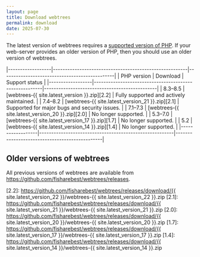 ```yaml
---
layout: page
title: Download webtrees
permalink: download
date: 2025-07-30
---
```


The latest version of webtrees requires a [supported version of PHP][PHP].
If your web-server provides an older version of PHP, then you should use an older version of webtrees.

|------------------|--------------------------------------------------------|-----------------------------------------------|
| PHP&nbsp;version | Download                                               | Support status                                |
|------------------|--------------------------------------------------------|-----------------------------------------------|
| 8.3–8.5          | [webtrees&#8209;{{ site.latest_version }}.zip][2.2]    | Fully supported and actively maintained.      |
| 7.4–8.2          | [webtrees&#8209;{{ site.latest_version_21 }}.zip][2.1] | Supported for major bugs and security issues. |
| 7.1–7.3          | [webtrees&#8209;{{ site.latest_version_20 }}.zip][2.0] | No longer supported.                          |
| 5.3–7.0          | [webtrees&#8209;{{ site.latest_version_17 }}.zip][1.7] | No longer supported.                          |
| 5.2              | [webtrees&#8209;{{ site.latest_version_14 }}.zip][1.4] | No longer supported.                          |
|------------------|--------------------------------------------------------|-----------------------------------------------|

## Older versions of webtrees

All previous versions of webtrees are available from <https://github.com/fisharebest/webtrees/releases>.

[PHP]: https://secure.php.net/supported-versions.php
[2.2]: https://github.com/fisharebest/webtrees/releases/download/{{ site.latest_version_22 }}/webtrees-{{ site.latest_version_22 }}.zip
[2.1]: https://github.com/fisharebest/webtrees/releases/download/{{ site.latest_version_21 }}/webtrees-{{ site.latest_version_21 }}.zip
[2.0]: https://github.com/fisharebest/webtrees/releases/download/{{ site.latest_version_20 }}/webtrees-{{ site.latest_version_20 }}.zip
[1.7]: https://github.com/fisharebest/webtrees/releases/download/{{ site.latest_version_17 }}/webtrees-{{ site.latest_version_17 }}.zip
[1.4]: https://github.com/fisharebest/webtrees/releases/download/{{ site.latest_version_14 }}/webtrees-{{ site.latest_version_14 }}.zip

